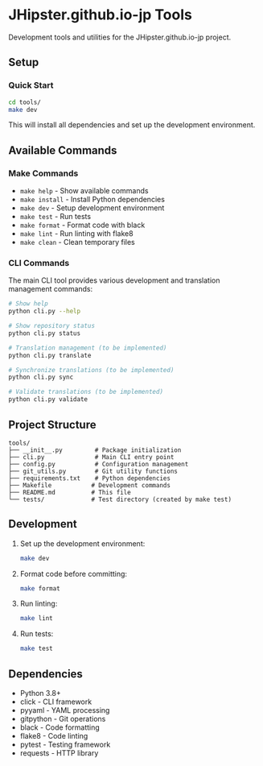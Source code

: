 # JHipster.github.io-jp Tools

Development tools and utilities for the JHipster.github.io-jp project.

## Setup

### Quick Start

```bash
cd tools/
make dev
```

This will install all dependencies and set up the development environment.

## Available Commands

### Make Commands

- `make help` - Show available commands
- `make install` - Install Python dependencies
- `make dev` - Setup development environment
- `make test` - Run tests
- `make format` - Format code with black
- `make lint` - Run linting with flake8
- `make clean` - Clean temporary files

### CLI Commands

The main CLI tool provides various development and translation management commands:

```bash
# Show help
python cli.py --help

# Show repository status
python cli.py status

# Translation management (to be implemented)
python cli.py translate

# Synchronize translations (to be implemented)
python cli.py sync

# Validate translations (to be implemented)
python cli.py validate
```

## Project Structure

```
tools/
├── __init__.py         # Package initialization
├── cli.py              # Main CLI entry point
├── config.py           # Configuration management
├── git_utils.py        # Git utility functions
├── requirements.txt    # Python dependencies
├── Makefile           # Development commands
├── README.md          # This file
└── tests/             # Test directory (created by make test)
```

## Development

1. Set up the development environment:
   ```bash
   make dev
   ```

2. Format code before committing:
   ```bash
   make format
   ```

3. Run linting:
   ```bash
   make lint
   ```

4. Run tests:
   ```bash
   make test
   ```

## Dependencies

- Python 3.8+
- click - CLI framework
- pyyaml - YAML processing
- gitpython - Git operations
- black - Code formatting
- flake8 - Code linting
- pytest - Testing framework
- requests - HTTP library